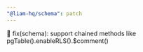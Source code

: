```yaml
---
"@liam-hq/schema": patch
---
```


🐛 fix(schema): support chained methods like pgTable().enableRLS().$comment()
